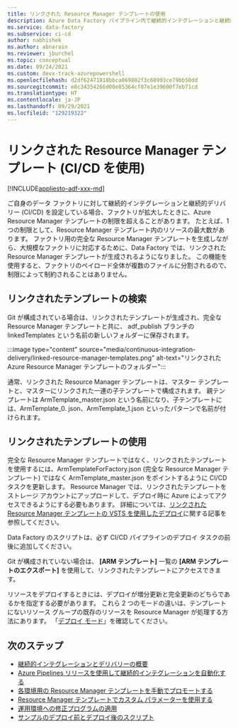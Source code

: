 ```yaml
---
title: リンクされた Resource Manager テンプレートの使用
description: Azure Data Factory パイプライン内で継続的インテグレーションと継続的デリバリーを使用して、リンクされた Resource Manager テンプレートを使用する方法について説明します。
ms.service: data-factory
ms.subservice: ci-cd
author: nabhishek
ms.author: abnarain
ms.reviewer: jburchel
ms.topic: conceptual
ms.date: 09/24/2021
ms.custom: devx-track-azurepowershell
ms.openlocfilehash: d2df62471818bbca069802f3c60993ce79bb50dd
ms.sourcegitcommit: e8c34354266d00e85364cf07e1e39600f7eb71cd
ms.translationtype: HT
ms.contentlocale: ja-JP
ms.lasthandoff: 09/29/2021
ms.locfileid: "129219322"
---
```

# <a name="linked-resource-manager-templates-with-cicd"></a>リンクされた Resource Manager テンプレート (CI/CD を使用)

[!INCLUDE[appliesto-adf-xxx-md](includes/appliesto-adf-xxx-md.md)]

ご自身のデータ ファクトリに対して継続的インテグレーションと継続的デリバリー (CI/CD) を設定している場合、ファクトリが拡大したときに、Azure Resource Manager テンプレートの制限を超えることがあります。 たとえば、1 つの制限として、Resource Manager テンプレート内のリソースの最大数があります。 ファクトリ用の完全な Resource Manager テンプレートを生成しながら、大規模なファクトリに対応するために、Data Factory では、リンクされた Resource Manager テンプレートが生成されるようになりました。 この機能を使用すると、ファクトリのペイロード全体が複数のファイルに分割されるので、制限によって制約されることはありません。

## <a name="finding-the-linked-templates"></a>リンクされたテンプレートの検索

Git が構成されている場合は、リンクされたテンプレートが生成され、完全な Resource Manager テンプレートと共に、 adf_publish ブランチの linkedTemplates という名前の新しいフォルダーに保存されます。

:::image type="content" source="media/continuous-integration-delivery/linked-resource-manager-templates.png" alt-text="リンクされた Azure Resource Manager テンプレートのフォルダー":::

通常、リンクされた Resource Manager テンプレートは、マスター テンプレートと、マスターにリンクされた一連の子テンプレートで構成されます。 親テンプレートは ArmTemplate_master.json という名前になり、子テンプレートには、ArmTemplate_0. json、ArmTemplate_1.json といったパターンで名前が付けられます。 

## <a name="using-linked-templates"></a>リンクされたテンプレートの使用
完全な Resource Manager テンプレートではなく、リンクされたテンプレートを使用するには、ArmTemplateForFactory.json (完全な Resource Manager テンプレート) ではなく ArmTemplate_master.json をポイントするように CI/CD タスクを更新します。 Resource Manager では、リンクされたテンプレートをストレージ アカウントにアップロードして、デプロイ時に Azure によってアクセスできるようにする必要もあります。 詳細については、[リンクされた Resource Manager テンプレートの VSTS を使用したデプロイ](/archive/blogs/najib/deploying-linked-arm-templates-with-vsts)に関する記事を参照してください。

Data Factory のスクリプトは、必ず CI/CD パイプラインのデプロイ タスクの前後に追加してください。

Git が構成されていない場合は、 **[ARM テンプレート]** 一覧の **[ARM テンプレートのエクスポート]** を使用して、リンクされたテンプレートにアクセスできます。

リソースをデプロイするときには、デプロイが増分更新と完全更新のどちらであるかを指定する必要があります。 これら 2 つのモードの違いは、テンプレートにないリソース グループの既存のリソースを Resource Manager が処理する方法にあります。 「[デプロイ モード](../azure-resource-manager/templates/deployment-modes.md)」を確認してください。

## <a name="next-steps"></a>次のステップ

- [継続的インテグレーションとデリバリーの概要](continuous-integration-delivery.md)
- [Azure Pipelines リリースを使用して継続的インテグレーションを自動化する](continuous-integration-delivery-automate-azure-pipelines.md)
- [各環境用の Resource Manager テンプレートを手動でプロモートする](continuous-integration-delivery-manual-promotion.md)
- [Resource Manager テンプレートでカスタム パラメーターを使用する](continuous-integration-delivery-resource-manager-custom-parameters.md)
- [運用環境への修正プログラムの適用](continuous-integration-delivery-hotfix-environment.md)
- [サンプルのデプロイ前とデプロイ後のスクリプト](continuous-integration-delivery-sample-script.md)
